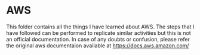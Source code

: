 # AWS
This folder contains all the things I have learned about AWS.
The steps that I have followed can be performed to replicate similar activities but this is not an official documentation.
In case of any doubts or confusion, please refer the original aws documentaion available at https://docs.aws.amazon.com/
